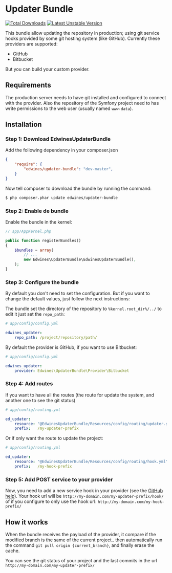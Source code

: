 # Updater Bundle

[![Total Downloads](https://poser.pugx.org/edwines/updater-bundle/downloads.png)](https://packagist.org/packages/edwines/updater-bundle)
[![Latest Unstable Version](https://poser.pugx.org/edwines/updater-bundle/v/unstable.png)](https://packagist.org/packages/edwines/updater-bundle)

This bundle allow updating the repository in production; using git
service hooks provided by some git hosting system (like GitHub). Currently these
providers are supported:

- GitHub
- Bitbucket

But you can build your custom provider.

## Requirements

The production server needs to have git installed and configured to connect with
 the provider. Also the repository of the Symfony project need to has write
permissions to the web user (usually named ``www-data``).

## Installation

### Step 1: Download EdwinesUpdaterBundle

Add the following dependency in your composer.json

```json
{
    "require": {
        "edwines/updater-bundle": "dev-master",
    }
}
```
Now tell composer to download the bundle by running the command:

```bash
$ php composer.phar update edwines/updater-bundle
```

### Step 2: Enable de bundle

Enable the bundle in the kernel:

```php
// app/AppKernel.php

public function registerBundles()
{
    $bundles = array(
        // ...
        new Edwines\UpdaterBundle\EdwinesUpdaterBundle(),
    );
}
```

### Step 3: Configure the bundle

By default you don't need to set the configuration. But if you want to change the
default values, just follow the next instructions:

The bundle set the directory of the repository to `%kernel.root_dir%/../` to edit
it just set the `repo_path`:

```yml
# app/config/config.yml

edwines_updater:
    repo_path: /project/repository/path/
```
By default the provider is GitHub, if you want to use Bitbucket:

```yml
# app/config/config.yml

edwines_updater:
    provider: Edwines\UpdaterBundle\Provider\Bitbucket
```

### Step 4: Add routes

If you want to have all the routes (the route for update the system, and another
one to see the git status)

```yml
# app/config/routing.yml

ed_updater:
    resource: "@EdwinesUpdaterBundle/Resources/config/routing/updater.yml"
    prefix:   /my-updater-prefix
```

Or if only want the route to update the project:

```yml
# app/config/routing.yml

ed_updater:
    resource: "@EdwinesUpdaterBundle/Resources/config/routing/hook.yml"
    prefix:   /my-hook-prefix
```

### Step 5: Add POST service to your provider

Now, you need to add a new service hook in your provider (see the 
[GitHub help][1]). Your hook url will be 
``http://my-domain.com/my-updater-prefix/hook/`` of if you configure to only use
the hook url: ``http://my-domain.com/my-hook-prefix/``

## How it works

When the bundle receives the payload of the provider, it compare if the modified
branch is the same of the current project.. then automatically run the command
``git pull origin {current_branch}``, and finally erase the cache.

You can see the git status of your project and the last commits in the url
 ``http://my-domain.com/my-updater-prefix/``

[1]: https://help.github.com/articles/post-receive-hooks
